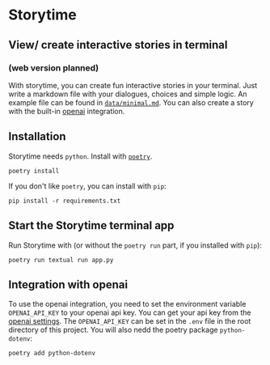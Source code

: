 # Storytime
## View/ create interactive stories in terminal 
### (web version planned)
With storytime, you can create fun interactive stories in your terminal. 
Just write a markdown file with your dialogues, choices and simple logic. 
An example file can be found in [`data/minimal.md`](data/minimal.md).
You can also create a story with the built-in [openai](https://openai.com) integration.

## Installation
Storytime needs `python`. Install with [`poetry`](https://python-poetry.org/).
```
poetry install
```

If you don't like `poetry`, you can install with `pip`:
```
pip install -r requirements.txt 
```

## Start the Storytime terminal app
Run Storytime with (or without the `poetry run` part, if you installed with `pip`):
```
poetry run textual run app.py
```

## Integration with openai
To use the openai integration, you need to set the environment variable `OPENAI_API_KEY` to your openai api key.
You can get your api key from the [openai settings](https://platform.openai.com/account/api-keys).
The `OPENAI_API_KEY` can be set in the `.env` file in the root directory of this project.
You will also nedd the poetry package `python-dotenv`:
``` 
poetry add python-dotenv
```


